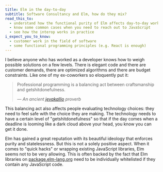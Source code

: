 ```yaml
---
title: Elm in the day-to-day
subtitle: Software Consultancy and Elm, how do they mix?
read_this_to:
  - understand how the functional purity of Elm affects day-to-day work
  - know some common cases when you need to reach out to JavaScript
  - see how the interop works in practice
i_expect_you_to_know:
  - customer work in the field of software
  - some functional programming principles (e.g. React is enough)
---
```


I believe anyone who has worked as a developer knows how to weigh possible solutions on a few levels. There is elegant code and there are customer demands, there are optimized algorithms and there are budget constraints. Like one of my ex-coworkers so eloquently put it:

> Professional programming is a balancing act between craftsmanship and getshitdonefulness.
>
> <cite>&mdash; An ancient [jevakallio](https://twitter.com/jevakallio) proverb</cite>



This balancing act also affects people evaluating technology choices: they need to feel safe with the choice they are making. The technology needs to have a certain level of "getshitdonefulness" so that if the day comes when a deadline is looming like a dark cloud above your head, you know you can get it done.

Elm has gained a great reputation with its beautiful ideology that enforces purity and statelessness. But this is not a solely positive aspect. When it comes to "quick hacks" or wrapping existing JavaScript libraries, Elm seems not to be very allowing. This is often backed by the fact that Elm libraries on [package.elm-lang.org](http://package.elm-lang.org/) need to be individually whitelisted if they contain any JavaScript code.
